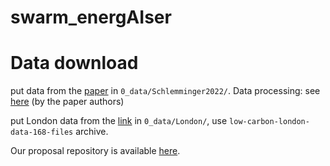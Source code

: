 # swarm_energAIser
 


# Data download

put data from the [paper](https://www.nature.com/articles/s41597-022-01156-1) in `0_data/Schlemminger2022/`. Data processing: see [here](https://github.com/ISFH/WPuQ) (by the paper authors)


put London data from the [link](https://data.london.gov.uk/dataset/smartmeter-energy-use-data-in-london-households) in `0_data/London/`, use `low-carbon-london-data-168-files` archive.

<!-- 

Before accessing data, install the h5py package with 
```
conda install h5py
```
or use out `requirements.txt` file with 
```
conda install --file requirements.txt
``` -->


Our proposal repository is available [here](https://github.com/SergeiDBykov/siemens_swarm).
